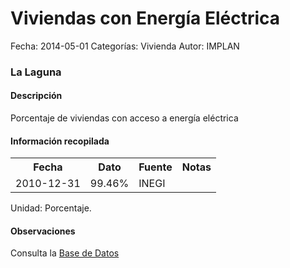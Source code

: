 Viviendas con Energía Eléctrica
=====

Fecha: 2014-05-01
Categorías: Vivienda
Autor: IMPLAN

### La Laguna

#### Descripción

Porcentaje de viviendas con acceso a energía eléctrica

#### Información recopilada

<table class="table table-hover table-bordered">
  <tr><th>Fecha</th><th>Dato</th><th>Fuente</th><th>Notas</th></tr>
  <tr><td>2010-12-31</td><td>99.46%</td><td>INEGI</td><td></td></tr>
</table>

Unidad: Porcentaje.

#### Observaciones

Consulta la [Base de Datos](http://www.inegi.org.mx/biinegi/)
